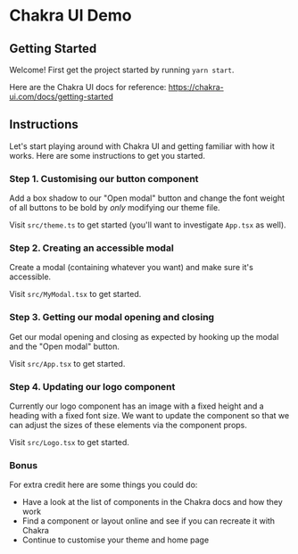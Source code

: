 # Chakra UI Demo

## Getting Started

Welcome! First get the project started by running `yarn start`.

Here are the Chakra UI docs for reference: https://chakra-ui.com/docs/getting-started

## Instructions

Let's start playing around with Chakra UI and getting familiar with how it works.
Here are some instructions to get you started.

### Step 1. Customising our button component

Add a box shadow to our "Open modal" button and change the font
weight of all buttons to be bold by _only_ modifying our theme file.

Visit `src/theme.ts` to get started (you'll want to investigate `App.tsx` as well).

### Step 2. Creating an accessible modal

Create a modal (containing whatever you want) and make sure it's accessible.

Visit `src/MyModal.tsx` to get started.

### Step 3. Getting our modal opening and closing

Get our modal opening and closing as expected by
hooking up the modal and the "Open modal" button.

Visit `src/App.tsx` to get started.

### Step 4. Updating our logo component 

Currently our logo component has an image with a fixed height
and a heading with a fixed font size. We want to update the
component so that we can adjust the sizes of these elements
via the component props.

Visit `src/Logo.tsx` to get started.

### Bonus

For extra credit here are some things you could do:

- Have a look at the list of components in the Chakra docs and how they work
- Find a component or layout online and see if you can recreate it with Chakra
- Continue to customise your theme and home page
